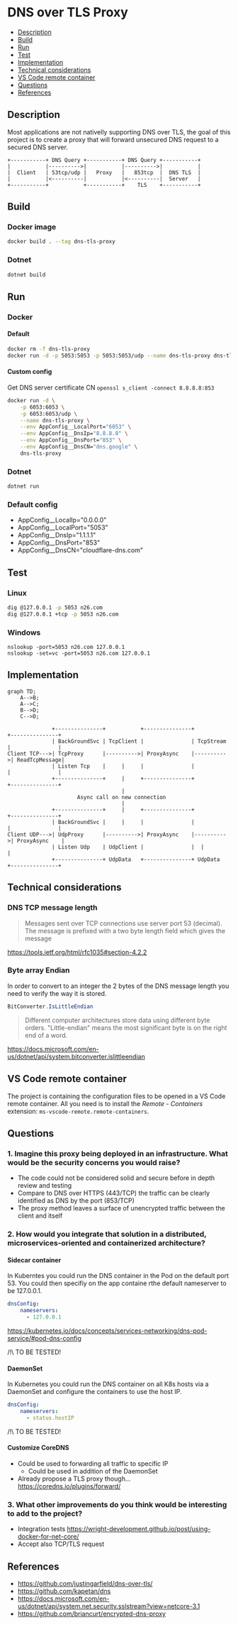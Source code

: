 # DNS over TLS Proxy

- [Description](#description)
- [Build](#build)
- [Run](#run)
- [Test](#test)
- [Implementation](#implementation)
- [Technical considerations](#technical-considerations)
- [VS Code remote container](#vs-code-remote-container)
- [Questions](#questions)
- [References](#references)

## Description

Most applications are not nativelly supporting DNS over TLS, the goal of this project is to create a proxy that will forward unsecured DNS request to a secured DNS server. 

```
+-----------+ DNS Query +-----------+ DNS Query +-----------+
|           |---------->|           |---------->|           |
|  Client   | 53tcp/udp |   Proxy   |   853tcp  |  DNS TLS  |
|           |<----------|           |<----------|  Server   |           
+-----------+           +-----------+    TLS    +-----------+
```

## Build

### Docker image

```bash
docker build . --tag dns-tls-proxy
```

### Dotnet

```bash
dotnet build
```

## Run

### Docker

#### Default

```bash
docker rm -f dns-tls-proxy
docker run -d -p 5053:5053 -p 5053:5053/udp --name dns-tls-proxy dns-tls-proxy
```
#### Custom config

Get DNS server certificate CN `openssl s_client -connect 8.8.8.8:853`

```bash
docker run -d \
    -p 6053:6053 \
    -p 6053:6053/udp \
    --name dns-tls-proxy \
    --env AppConfig__LocalPort="6053" \
    --env AppConfig__DnsIp="8.8.8.8" \
    --env AppConfig__DnsPort="853" \
    --env AppConfig__DnsCN="dns.google" \
    dns-tls-proxy
```
### Dotnet

```bash
dotnet run
```
### Default config

- AppConfig__LocalIp="0.0.0.0"
- AppConfig__LocalPort="5053"
- AppConfig__DnsIp="1.1.1.1"
- AppConfig__DnsPort="853"
- AppConfig__DnsCN="cloudflare-dns.com"

## Test

### Linux

```bash
dig @127.0.0.1 -p 5053 n26.com
dig @127.0.0.1 +tcp -p 5053 n26.com
```

### Windows

```
nslookup -port=5053 n26.com 127.0.0.1
nslookup -set=vc -port=5053 n26.com 127.0.0.1 
```
## Implementation

```mermaid
graph TD;
    A-->B;
    A-->C;
    B-->D;
    C-->D;
```

``` 
              +---------------+           +---------------+           +---------------+
              | BackGroundSvc | TcpClient |               | TcpStream |               |
Client TCP--->| TcpProxy      |---------->| ProxyAsync    |---------->| ReadTcpMessage|
              | Listen Tcp    |     |     |               |           |               |
              +---------------+     |     +---------------+           +---------------+
                                    |                                                               
                      Async call on new connection         
                                    |                                                               
              +---------------+     |     +---------------+           +---------------+ 
              | BackGroundSvc |     |     |               |           |               |                    
Client UDP--->| UdpProxy      |---------->| ProxyAsync    |---------->| ProxyAsync    |                    
              | Listen Udp    | UdpClient |               |  |               |                    
              +---------------+ UdpData   +---------------+ UdpData   +---------------+                    
```

## Technical considerations

### DNS TCP message length

> Messages sent over TCP connections use server port 53 (decimal). The message is prefixed with a two byte length field which gives the message

<https://tools.ietf.org/html/rfc1035#section-4.2.2>

### Byte array Endian

In order to convert to an integer the 2 bytes of the DNS message length you need to verify the way it is stored.

```C#
BitConverter.IsLittleEndian
```

> Different computer architectures store data using different byte orders.
> "Little-endian" means the most significant byte is on the right end of a word.
  
<https://docs.microsoft.com/en-us/dotnet/api/system.bitconverter.islittleendian>

## VS Code remote container

The project is containing the configuration files to be opened in a VS Code remote container. All you need is to install the *Remote - Containers* extension: `ms-vscode-remote.remote-containers`.

## Questions

### 1. Imagine this proxy being deployed in an infrastructure. What would be the security concerns you would raise?

- The code could not be considered solid and secure before in depth review and testing
- Compare to DNS over HTTPS (443/TCP) the traffic can be clearly identified as DNS by the port (853/TCP)
- The proxy method leaves a surface of unencrypted traffic between the client and itself

### 2. How would you integrate that solution in a distributed, microservices-oriented and containerized architecture?

#### Sidecar container

In Kuberntes you could run the DNS container in the Pod on the default port 53. You could then specifiy on the app containe rthe default nameserver to be 127.0.0.1.

```yaml
dnsConfig:
    nameservers:
      - 127.0.0.1
```

<https://kubernetes.io/docs/concepts/services-networking/dns-pod-service/#pod-dns-config>

/!\ TO BE TESTED!

#### DaemonSet

In Kubernetes you could run the DNS container on all K8s hosts via a DaemonSet and configure the containers to use the host IP.

```yaml
dnsConfig:
    nameservers:
      - status.hostIP
```

/!\ TO BE TESTED!

#### Customize CoreDNS

- Could be used to forwarding all traffic to specific IP
  - Could be used in addition of the DaemonSet
- Already propose a TLS proxy though... <https://coredns.io/plugins/forward/>

### 3. What other improvements do you think would be interesting to add to the project?

- Integration tests <https://wright-development.github.io/post/using-docker-for-net-core/>
- Accept also TCP/TLS request

## References

- <https://github.com/justingarfield/dns-over-tls/>
- <https://github.com/kapetan/dns>
- <https://docs.microsoft.com/en-us/dotnet/api/system.net.security.sslstream?view=netcore-3.1>
- <https://github.com/briancurt/encrypted-dns-proxy>
